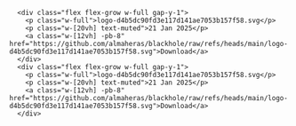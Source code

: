       <div class="flex flex-grow w-full gap-y-1">
        <p class="w-full">logo-d4b5dc90fd3e117d141ae7053b157f58.svg</p>
        <p class="w-[20vh] text-muted">21 Jan 2025</p>
        <a class="w-[12vh] -pb-8" href="https://github.com/almaheras/blackhole/raw/refs/heads/main/logo-d4b5dc90fd3e117d141ae7053b157f58.svg">Download</a>
      </div>
      <div class="flex flex-grow w-full gap-y-1">
        <p class="w-full">logo-d4b5dc90fd3e117d141ae7053b157f58.svg</p>
        <p class="w-[20vh] text-muted">21 Jan 2025</p>
        <a class="w-[12vh] -pb-8" href="https://github.com/almaheras/blackhole/raw/refs/heads/main/logo-d4b5dc90fd3e117d141ae7053b157f58.svg">Download</a>
      </div>
